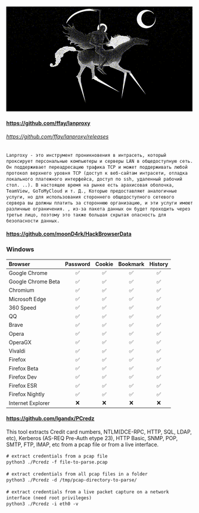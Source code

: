 ![post](post.gif)



#### https://github.com/ffay/lanproxy
###### https://github.com/ffay/lanproxy/releases

````
Lanproxy - это инструмент проникновения в интрасеть, который проксирует персональные компьютеры и серверы LAN в общедоступную сеть. Он поддерживает переадресацию трафика TCP и может поддерживать любой протокол верхнего уровня TCP (доступ к веб-сайтам интрасети, отладка локального платежного интерфейса, доступ по ssh, удаленный рабочий стол. ..). В настоящее время на рынке есть арахисовая оболочка, TeamView, GoToMyCloud и т. Д., Которые предоставляют аналогичные услуги, но для использования стороннего общедоступного сетевого сервера вы должны платить за стороннюю организацию, и эти услуги имеют различные ограничения. , из-за пакета данных он будет проходить через третье лицо, поэтому это также большая скрытая опасность для безопасности данных.
````




#### https://github.com/moonD4rk/HackBrowserData

### Windows
| Browser                             | Password | Cookie | Bookmark | History |
| :---------------------------------- | :------: | :----: | :------: | :-----: |
| Google Chrome |    ✅    |   ✅   |    ✅    |    ✅    |
| Google Chrome Beta |    ✅    |   ✅   |    ✅    |    ✅    |
| Chromium |    ✅    |    ✅    |    ✅    |    ✅    |
| Microsoft Edge |    ✅    |   ✅   |    ✅    |    ✅    |
| 360 Speed |    ✅    |   ✅   |    ✅    |    ✅    |
| QQ |    ✅    |   ✅   |    ✅    |    ✅    |
| Brave |    ✅    |   ✅   |    ✅    |    ✅    |
| Opera |    ✅    |    ✅    |    ✅    |    ✅    |
| OperaGX |    ✅    |    ✅    |    ✅    |    ✅    |
| Vivaldi |    ✅    |    ✅    |    ✅    |    ✅    |
| Firefox |    ✅    |   ✅   |    ✅    |    ✅    |
| Firefox Beta |    ✅    |   ✅   |    ✅    |    ✅    |
| Firefox Dev |    ✅    |   ✅   |    ✅    |    ✅    |
| Firefox ESR |    ✅    |   ✅   |    ✅    |    ✅    |
| Firefox Nightly |    ✅    |   ✅   |    ✅    |    ✅    |
| Internet Explorer |    ❌    |   ❌   |    ❌    |    ❌    |


#### https://github.com/lgandx/PCredz

This tool extracts Credit card numbers, NTLM(DCE-RPC, HTTP, SQL, LDAP, etc), Kerberos (AS-REQ Pre-Auth etype 23), HTTP Basic, SNMP, POP, SMTP, FTP, IMAP, etc from a pcap file or from a live interface.

````
# extract credentials from a pcap file
python3 ./Pcredz -f file-to-parse.pcap

# extract credentials from all pcap files in a folder
python3 ./Pcredz -d /tmp/pcap-directory-to-parse/

# extract credentials from a live packet capture on a network interface (need root privileges)
python3 ./Pcredz -i eth0 -v

````
